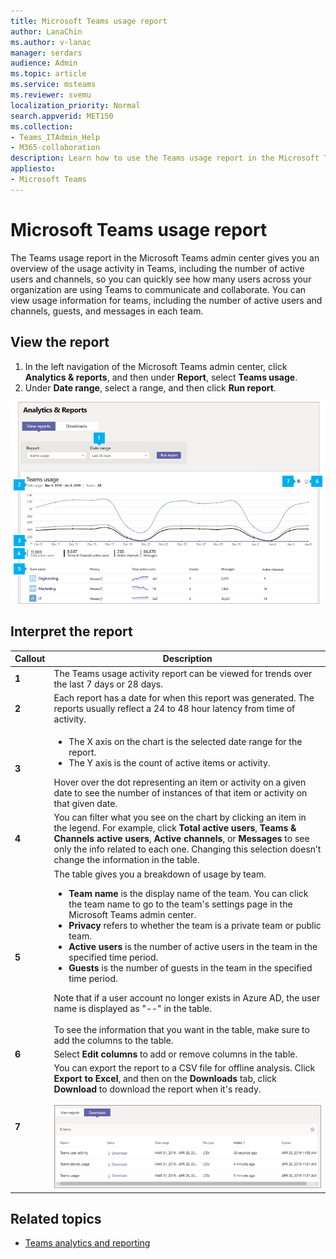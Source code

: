 ```yaml
---
title: Microsoft Teams usage report
author: LanaChin    
ms.author: v-lanac
manager: serdars
audience: Admin
ms.topic: article
ms.service: msteams
ms.reviewer: svemu
localization_priority: Normal
search.appverid: MET150
ms.collection: 
- Teams_ITAdmin_Help
- M365-collaboration
description: Learn how to use the Teams usage report in the Microsoft Teams admin center to get an overview of Teams activity in your organization.
appliesto: 
- Microsoft Teams
---
```

# Microsoft Teams usage report

The Teams usage report in the Microsoft Teams admin center gives you an overview of the usage activity in Teams, including the number of active users and channels, so you can quickly see how many users across your organization are using Teams to communicate and collaborate. You can view usage information for  teams, including the number of active users and channels, guests, and messages in each team.

## View the report

1. In the left navigation of the Microsoft Teams admin center, click **Analytics & reports**, and then under **Report**, select **Teams usage**.
2. Under **Date range**, select a range, and then click **Run report**.

  ![Screen shot of the Teams usage report in the Teams admin center with callouts](../media/teams-reports-teams-usage-with-callouts.png "Screen shot of the Teams usage report in the Teams admin center with callouts")

## Interpret the report

|Callout |Description  |
|--------|-------------|
|**1**   |The Teams usage activity report can be viewed for trends over the last 7 days or 28 days. |
|**2**   |Each report has a date for when this report was generated. The reports usually reflect a 24 to 48 hour latency from time of activity. |
|**3**   |<ul><li>The X axis on the chart is the selected date range for the report.</li> <li> The Y axis is the count of active items or activity.</li> </ul>Hover over the dot representing an item or activity on a given date to see the number of instances of that item or activity on that given date.|
|**4**   |You can filter what you see on the chart by clicking an item in the legend. For example, click  **Total active users**, **Teams & Channels active users**,  **Active channels**, or **Messages** to see only the info related to each one. Changing this selection doesn’t change the information in the table. |
|**5**   |The table gives you a breakdown of usage by team. <ul><li>**Team name** is the display name of the team. You can click the team name to go to the team's settings page in the Microsoft Teams admin center. </li> <li>**Privacy** refers to whether the team is a private team or public team.</li> <li>**Active users** is the number of active users in the team in the specified time period.</li><li>**Guests** is the number of guests in the team in the specified time period.</li> </li> </ul>Note that if a user account no longer exists in Azure AD, the user name is displayed as "--" in the table. <br><br>To see the information that you want in the table, make sure to add the columns to the table. |
|**6**   |Select **Edit columns** to add or remove columns in the table.|
|**7**   |You can export the report to a CSV file for offline analysis. Click **Export to Excel**, and then on the **Downloads** tab, click **Download** to download the report when it's ready.<br><br>![Screen shot of the Downloads tab showing exported reports to download](../media/teams-reports-export-to-csv.png)|

## Related topics

- [Teams analytics and reporting](teams-reporting-reference.md)
